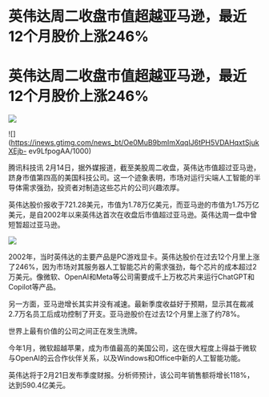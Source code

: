 # 英伟达周二收盘市值超越亚马逊，最近12个月股价上涨246%

# 英伟达周二收盘市值超越亚马逊，最近12个月股价上涨246%

![](https://inews.gtimg.com/news_bt/OGufcQwrD37PotB5DdDLiRIzZperabJTjriRBlZBIKDnQAA/1000)

![](https://inews.gtimg.com/news_bt/Oe0MuB9bmImXqqlJ6tPH5VDAHqxtSjukXEjb-
ev9LfpogAA/1000)

腾讯科技讯
2月14日，据外媒报道，截至美股周二收盘，英伟达市值超过亚马逊，跻身市值第四高的美国科技公司。这一个迹象表明，市场对运行尖端人工智能的半导体需求强劲，投资者对制造这些芯片的公司兴趣浓厚。

英伟达股价报收于721.28美元，市值为1.78万亿美元，而亚马逊的市值为1.75万亿美元，是自2002年以来英伟达首次在收盘后市值超过亚马逊。英伟达周一盘中曾短暂超过亚马逊。

![](https://inews.gtimg.com/news_bt/Oy9thoQ4s9HDvPKGU5jsJhBTszS54PFXxxu3osXQwbD_QAA/1000)

2002年，当时英伟达的主要产品是PC游戏显卡。英伟达股价在过去12个月里上涨了246%，因为市场对其服务器人工智能芯片的需求强劲，每个芯片的成本超过2万美元。像微软、OpenAI和Meta等公司需要成千上万枚芯片来运行ChatGPT和Copilot等产品。

另一方面，亚马逊增长其实并没有减速。最新季度收益好于预期，显示其在裁减2.7万名员工后成功控制了开支。亚马逊股价在过去12个月里上涨了约78%。

世界上最有价值的公司之间正在发生洗牌。

今年1月，微软超越苹果，成为市值最高的美国公司，这在很大程度上得益于微软与OpenAI的云合作伙伴关系，以及Windows和Office中新的人工智能功能。

英伟达将于2月21日发布季度财报。分析师预计，该公司年销售额将增长118%，达到590.4亿美元。

